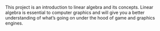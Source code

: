 This project is an introduction to linear algebra and its concepts. Linear algebra is essential to computer graphics and will give you a better understanding of what’s going on under the hood of game and graphics engines.